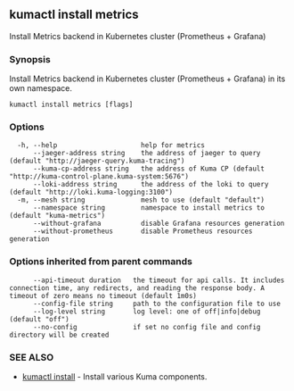 ---
---
## kumactl install metrics

Install Metrics backend in Kubernetes cluster (Prometheus + Grafana)

### Synopsis

Install Metrics backend in Kubernetes cluster (Prometheus + Grafana) in its own namespace.

```
kumactl install metrics [flags]
```

### Options

```
  -h, --help                     help for metrics
      --jaeger-address string    the address of jaeger to query (default "http://jaeger-query.kuma-tracing")
      --kuma-cp-address string   the address of Kuma CP (default "http://kuma-control-plane.kuma-system:5676")
      --loki-address string      the address of the loki to query (default "http://loki.kuma-logging:3100")
  -m, --mesh string              mesh to use (default "default")
      --namespace string         namespace to install metrics to (default "kuma-metrics")
      --without-grafana          disable Grafana resources generation
      --without-prometheus       disable Prometheus resources generation
```

### Options inherited from parent commands

```
      --api-timeout duration   the timeout for api calls. It includes connection time, any redirects, and reading the response body. A timeout of zero means no timeout (default 1m0s)
      --config-file string     path to the configuration file to use
      --log-level string       log level: one of off|info|debug (default "off")
      --no-config              if set no config file and config directory will be created
```

### SEE ALSO

* [kumactl install](kumactl_install.md)	 - Install various Kuma components.


